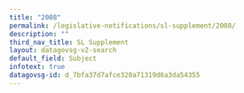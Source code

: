 ```yaml
---
title: "2008"
permalink: /legislative-notifications/sl-supplement/2008/
description: ""
third_nav_title: SL Supplement
layout: datagovsg-v2-search
default_field: Subject
infotext: true
datagovsg-id: d_7bfa37d7afce320a71319d6a3da54355
---
```

